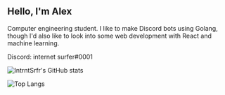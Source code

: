 ## Hello, I'm Alex

Computer engineering student. I like to make Discord bots using Golang, though I'd also like to look into some web development with React and machine learning. 

Discord: internet surfer#0001


![IntrntSrfr's GitHub stats](https://github-readme-stats.vercel.app/api?username=intrntsrfr&count_private=true&show_icons=true&theme=radical)

![Top Langs](https://github-readme-stats.vercel.app/api/top-langs/?username=intrntsrfr&theme=radical)
